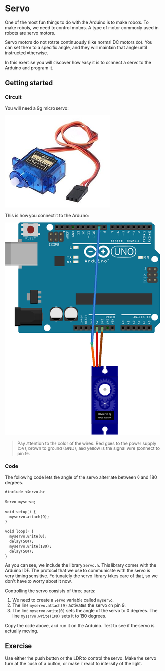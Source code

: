 # Servo

One of the most fun things to do with the Arduino is to make robots. To make robots, we need to control motors. A type of motor commonly used in robots are servo motors.

Servo motors do not rotate continuously (like normal DC motors do). You can set them to a specific angle, and they will maintain that angle until instructed otherwise.

In this exercise you will discover how easy it is to connect a servo to the Arduino and program it.

## Getting started

### Circuit

You will need a 9g micro servo:

![Servo](servo.jpg "300px")

This is how you connect it to the Arduino:

![Servo hookup](BB-Servo.png "300px")

> Pay attention to the color of the wires. Red goes to the power supply (5V), brown to ground (GND), and yellow is the signal wire (connect to pin 9).

### Code

The following code lets the angle of the servo alternate between 0 and 180 degrees.

    #include <Servo.h>

    Servo myservo;

    void setup() {
      myservo.attach(9);
    }

    void loop() {
      myservo.write(0);             
      delay(500);
      myservo.write(180);             
      delay(500);      
    }

As you can see, we include the library `Servo.h`. This library comes with the Arduino IDE. The protocol that we use to communicate with the servo is very timing sensitive. Fortunately the servo library takes care of that, so we don't have to worry about it now.

Controlling the servo consists of three parts:

1. We need to create a `Servo` variable called `myservo`.
2. The line `myservo.attach(9)` activates the servo on pin 9.
3. The line `myservo.write(0)` sets the angle of the servo to 0 degrees. The line `myservo.write(180)` sets it to 180 degrees.

Copy the code above, and run it on the Arduino. Test to see if the servo is actually moving.

## Exercise

Use either the push button or the LDR to control the servo. Make the servo turn at the push of a button, or make it react to intensity of the light.
